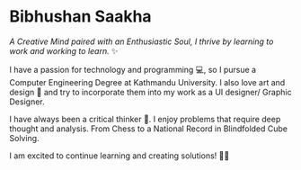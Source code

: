 

Bibhushan Saakha
=================

*A Creative Mind paired with an Enthusiastic Soul, I thrive by learning to work and working to learn.* ✨

I have a passion for technology and programming 💻, so I pursue a Computer Engineering Degree at Kathmandu University. I also love art and design 🎨 and try to incorporate them into my work as a UI designer/ Graphic Designer. 

I have always been a critical thinker 🧠. I enjoy problems that require deep thought and analysis. From Chess to a National Record in Blindfolded Cube Solving. 

I am excited to continue learning and creating solutions! 🤩🎉
<!--
## Skills

- Adobe Illustrator 🎨
- Adobe Indesign 📐
- Figma 💻
- Canva 🎨
- HTML 🌐
- CSS 🎨
- JavaScript 💻
- Flutter 📱
- Python 🐍


**bibhushansaakha/bibhushansaakha** is a ✨ _special_ ✨ repository because its `README.md` (this file) appears on your GitHub profile.

Here are some ideas to get you started:

- 🔭 I’m currently working on ...
- 🌱 I’m currently learning ...
- 👯 I’m looking to collaborate on ...
- 🤔 I’m looking for help with ...
- 💬 Ask me about ...
- 📫 How to reach me: ...
- 😄 Pronouns: ...
- ⚡ Fun fact: ...
-->
